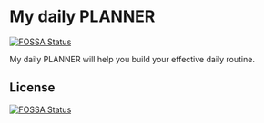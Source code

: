 # My daily PLANNER
[![FOSSA Status](https://app.fossa.io/api/projects/git%2Bgithub.com%2Fridaamirini%2Fmy-daily-planner.svg?type=shield)](https://app.fossa.io/projects/git%2Bgithub.com%2Fridaamirini%2Fmy-daily-planner?ref=badge_shield)

My daily PLANNER will help you build your effective daily routine.


## License
[![FOSSA Status](https://app.fossa.io/api/projects/git%2Bgithub.com%2Fridaamirini%2Fmy-daily-planner.svg?type=large)](https://app.fossa.io/projects/git%2Bgithub.com%2Fridaamirini%2Fmy-daily-planner?ref=badge_large)